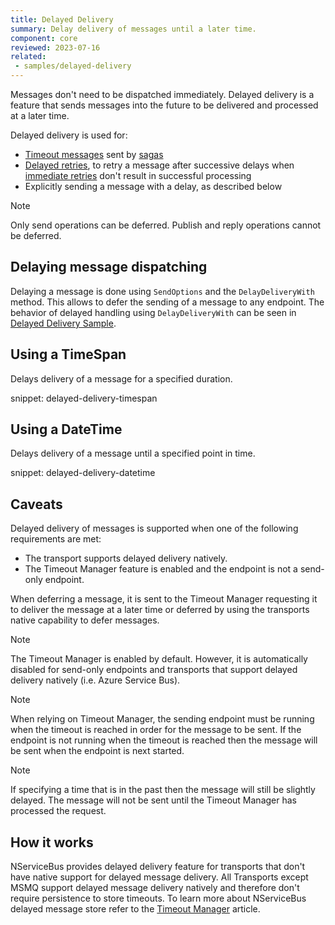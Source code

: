 ```yaml
---
title: Delayed Delivery
summary: Delay delivery of messages until a later time.
component: core
reviewed: 2023-07-16
related:
 - samples/delayed-delivery
---
```


Messages don't need to be dispatched immediately. Delayed delivery is a feature that sends messages into the future to be delivered and processed at a later time.

Delayed delivery is used for:

* [Timeout messages](/nservicebus/sagas/timeouts.md) sent by [sagas](/nservicebus/sagas/)
* [Delayed retries](/nservicebus/recoverability/#delayed-retries), to retry a message after successive delays when [immediate retries](/nservicebus/recoverability/#immediate-retries) don't result in successful processing
* Explicitly sending a message with a delay, as described below

> [!NOTE]
> Only send operations can be deferred. Publish and reply operations cannot be deferred.

## Delaying message dispatching


Delaying a message is done using `SendOptions` and the `DelayDeliveryWith` method. This allows to defer the sending of a message to any endpoint. The behavior of delayed handling using `DelayDeliveryWith` can be seen in [Delayed Delivery Sample](/samples/delayed-delivery).


## Using a TimeSpan

Delays delivery of a message for a specified duration.

snippet: delayed-delivery-timespan


## Using a DateTime

Delays delivery of a message until a specified point in time.

snippet: delayed-delivery-datetime


## Caveats

Delayed delivery of messages is supported when one of the following requirements are met:

 * The transport supports delayed delivery natively.
 * The Timeout Manager feature is enabled and the endpoint is not a send-only endpoint.

When deferring a message, it is sent to the Timeout Manager requesting it to deliver the message at a later time or deferred by using the transports native capability to defer messages.

> [!NOTE]
> The Timeout Manager is enabled by default. However, it is automatically disabled for send-only endpoints and transports that support delayed delivery natively (i.e. Azure Service Bus).

> [!NOTE]
> When relying on Timeout Manager, the sending endpoint must be running when the timeout is reached in order for the message to be sent. If the endpoint is not running when the timeout is reached then the message will be sent when the endpoint is next started.

> [!NOTE]
> If specifying a time that is in the past then the message will still be slightly delayed. The message will not be sent until the Timeout Manager has processed the request.


## How it works

NServiceBus provides delayed delivery feature for transports that don't have native support for delayed message delivery. All Transports except MSMQ support delayed message delivery natively and therefore don't require persistence to store timeouts. To learn more about NServiceBus delayed message store refer to the [Timeout Manager](/nservicebus/messaging/timeout-manager.md) article.
